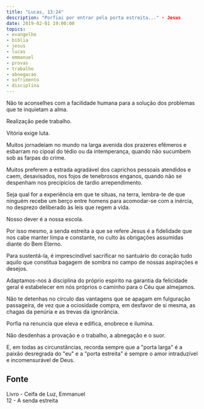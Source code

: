 ```yaml
---
title: "Lucas, 13:24"
description: "Porfiai por entrar pela porta estreita..." - Jesus
date: 2019-02-01 19:00:00
topics: 
- evangelho
- biblia
- jesus
- lucas
- emmanuel
- provas
- trabalho
- abnegacao
- sofrimento
- disciplina
---
```


Não te aconselhes com a facilidade humana para a solução dos problemas que te
inquietam a alma.

Realização pede trabalho.

Vitória exige luta.

Muitos jornadeiam no mundo na larga avenida dos prazeres efêmeros e esbarram no cipoal
do tédio ou da intemperança, quando não sucumbem sob as farpas do crime.

Muitos preferem a estrada agradável dos caprichos pessoais atendidos e caem,
desavisados, nos fojos de tenebrosos enganos, quando não se despenham nos precipícios
de tardio arrependimento.

Seja qual for a experiência em que te situas, na terra, lembra-te de que ninguém recebe um
berço entre homens para acomodar-se com a inércia, no desprezo deliberado às leis que
regem a vida.

Nosso dever é a nossa escola.

Por isso mesmo, a senda estreita a que se refere Jesus é a fidelidade que nos cabe manter
limpa e constante, no culto às obrigações assumidas diante do Bem Eterno.

Para sustentá-la, é imprescindível sacrificar no santuário do coração tudo aquilo que
constitua bagagem de sombra no campo de nossas aspirações e desejos.

Adaptamos-nos à disciplina do próprio espírito na garantia da felicidade geral é estabelecer
em nós próprios o caminho para o Céu que almejamos.

Não te detenhas no círculo das vantagens que se apagam em fulguração passageira, de
vez que a ociosidade compra, em desfavor de si mesma, as chagas da penúria e as trevas
da ignorância.

Porfia na renuncia que eleva e edifica, enobrece e ilumina.

Não desdenhas a provação e o trabalho, a abnegação e o suor.

E, em todas as circunstâncias, recorda sempre que a "porta larga" é a paixão desregrada
do "eu" e a "porta estreita" é sempre o amor intraduzível e incomensurável de Deus.


## Fonte
Livro - Ceifa de Luz, Emmanuel  
12 - A senda estreita
